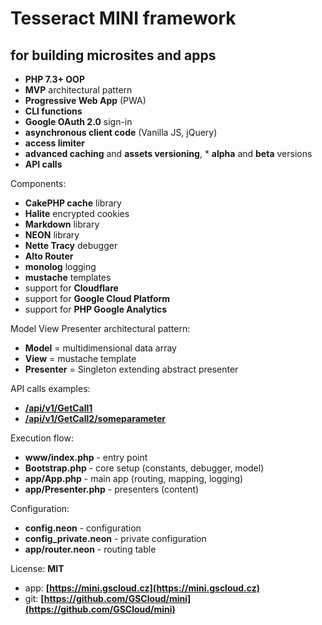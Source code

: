 Tesseract MINI framework
========================

for building microsites and apps
--------------------------------

* **PHP 7.3+ OOP**
* **MVP** architectural pattern
* **Progressive Web App** (PWA)
* **CLI functions**
* **Google OAuth 2.0** sign-in
* **asynchronous client code** (Vanilla JS, jQuery)
* **access limiter**
* **advanced caching** and **assets versioning**, * **alpha** and **beta** versions
* **API calls**

Components:

* **CakePHP cache** library
* **Halite** encrypted cookies
* **Markdown** library
* **NEON** library
* **Nette Tracy** debugger
* **Alto Router**
* **monolog** logging
* **mustache** templates
* support for **Cloudflare**
* support for **Google Cloud Platform**
* support for **PHP Google Analytics**

Model View Presenter architectural pattern:

* **Model** = multidimensional data array
* **View** = mustache template
* **Presenter** = Singleton extending abstract presenter

API calls examples:

* **[/api/v1/GetCall1](/api/v1/GetCall1)**
* **[/api/v1/GetCall2/someparameter](/api/v1/GetCall2/someparameter)**

Execution flow:

* **www/index.php** - entry point
* **Bootstrap.php** - core setup (constants, debugger, model)
* **app/App.php** - main app (routing, mapping, logging)
* **app/Presenter.php** - presenters (content)

Configuration:

* **config.neon** - configuration
* **config_private.neon** - private configuration
* **app/router.neon** - routing table

License: **MIT**

* app: **[https://mini.gscloud.cz](https://mini.gscloud.cz)**
* git: **[https://github.com/GSCloud/mini](https://github.com/GSCloud/mini)**

